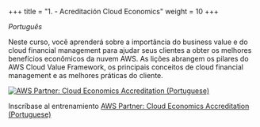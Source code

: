 +++ 
title = "1. - Acreditación Cloud Economics" 
weight = 10
+++

*Português*

Neste curso, você aprenderá sobre a importância do business value e do cloud financial management para ajudar seus clientes a obter os melhores benefícios econômicos da nuvem AWS. As lições abrangem os pilares do AWS Cloud Value Framework, os principais conceitos de cloud financial management e as melhores práticas do cliente.

<a target="_blank" href="https://explore.skillbuilder.aws/learn/course/view/elearning/2444/aws-partner-cloud-economics-accreditation-portuguese"><img src="../../../images/aws-partner-cloud-economics-accreditation-portuguese.png" alt="AWS Partner: Cloud Economics Accreditation (Portuguese)"/></a>

Inscríbase al entrenamiento <a href="https://explore.skillbuilder.aws/learn/course/view/elearning/2444/aws-partner-cloud-economics-accreditation-portuguese" target="_blank">AWS Partner: Cloud Economics Accreditation (Portuguese)</a>


